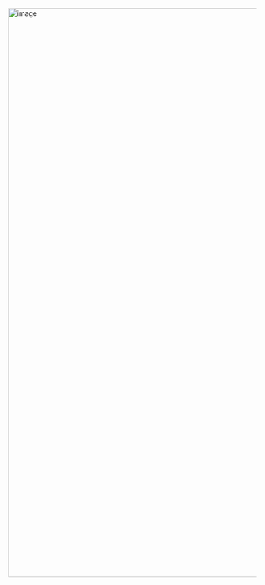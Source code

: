 <img width="2176" height="1155" alt="image" src="https://github.com/user-attachments/assets/550d90f3-3430-4350-95f2-da3c10f72700" />
